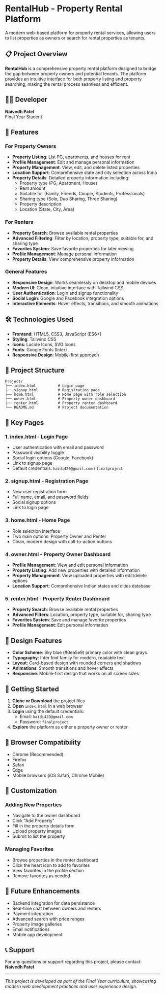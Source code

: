 # RentalHub - Property Rental Platform

A modern web-based platform for property rental services, allowing users to list properties as owners or search for rental properties as tenants.

## 📋 Project Overview

**RentalHub** is a comprehensive property rental platform designed to bridge the gap between property owners and potential tenants. The platform provides an intuitive interface for both property listing and property searching, making the rental process seamless and efficient.

## 👨‍💻 Developer

**Naivedh Patel**  
Final Year Student

## 🚀 Features

### For Property Owners
- **Property Listing**: List PG, apartments, and houses for rent
- **Profile Management**: Edit and manage personal information
- **Property Management**: View, edit, and delete listed properties
- **Location Support**: Comprehensive state and city selection across India
- **Property Details**: Detailed property information including:
  - Property type (PG, Apartment, House)
  - Rent amount
  - Suitable for (Family, Friends, Couple, Students, Professionals)
  - Sharing type (Solo, Duo Sharing, Three Sharing)
  - Property description
  - Location (State, City, Area)

### For Renters
- **Property Search**: Browse available rental properties
- **Advanced Filtering**: Filter by location, property type, suitable for, and sharing type
- **Favorites System**: Save favorite properties for later viewing
- **Profile Management**: Manage personal information
- **Property Details**: View comprehensive property information

### General Features
- **Responsive Design**: Works seamlessly on desktop and mobile devices
- **Modern UI**: Clean, intuitive interface with Tailwind CSS
- **User Authentication**: Login and signup functionality
- **Social Login**: Google and Facebook integration options
- **Interactive Elements**: Hover effects, transitions, and smooth animations

## 🛠️ Technologies Used

- **Frontend**: HTML5, CSS3, JavaScript (ES6+)
- **Styling**: Tailwind CSS
- **Icons**: Lucide Icons, SVG Icons
- **Fonts**: Google Fonts (Inter)
- **Responsive Design**: Mobile-first approach

## 📁 Project Structure

```
Project/
├── index.html          # Login page
├── signup.html         # Registration page
├── home.html           # Home page with role selection
├── owner.html          # Property owner dashboard
├── renter.html         # Property renter dashboard
└── README.md           # Project documentation
```

## 🎯 Key Pages

### 1. **index.html** - Login Page
- User authentication with email and password
- Password visibility toggle
- Social login options (Google, Facebook)
- Link to signup page
- Default credentials: `kaidi420@gmail.com` / `finalproject`

### 2. **signup.html** - Registration Page
- New user registration form
- Full name, email, and password fields
- Social signup options
- Link to login page

### 3. **home.html** - Home Page
- Role selection interface
- Two main options: Property Owner and Renter
- Clean, modern design with call-to-action buttons

### 4. **owner.html** - Property Owner Dashboard
- **Profile Management**: View and edit personal information
- **Property Listing**: Add new properties with detailed information
- **Property Management**: View uploaded properties with edit/delete options
- **Location Support**: Comprehensive Indian states and cities database

### 5. **renter.html** - Property Renter Dashboard
- **Property Search**: Browse available rental properties
- **Advanced Filters**: Location, property type, suitable for, sharing type
- **Favorites System**: Save and manage favorite properties
- **Profile Management**: Edit personal information

## 🎨 Design Features

- **Color Scheme**: Sky blue (#0ea5e9) primary color with clean grays
- **Typography**: Inter font family for modern, readable text
- **Layout**: Card-based design with rounded corners and shadows
- **Animations**: Smooth transitions and hover effects
- **Responsive**: Mobile-first design that works on all screen sizes

## 🚀 Getting Started

1. **Clone or Download** the project files
2. **Open** `index.html` in a web browser
3. **Login** using the default credentials:
   - Email: `kaidi420@gmail.com`
   - Password: `finalproject`
4. **Explore** the platform as either a property owner or renter

## 📱 Browser Compatibility

- Chrome (Recommended)
- Firefox
- Safari
- Edge
- Mobile browsers (iOS Safari, Chrome Mobile)

## 🔧 Customization

### Adding New Properties
- Navigate to the owner dashboard
- Click "Add Property"
- Fill in the property details form
- Upload property images
- Submit to list the property

### Managing Favorites
- Browse properties in the renter dashboard
- Click the heart icon to add to favorites
- View favorites in the profile section
- Remove favorites as needed

## 🌟 Future Enhancements

- Backend integration for data persistence
- Real-time chat between owners and renters
- Payment integration
- Advanced search with price ranges
- Property image galleries
- Email notifications
- Mobile app development

## 📞 Support

For any questions or support regarding this project, please contact:
**Naivedh Patel**

---

*This project is developed as part of the Final Year curriculum, showcasing modern web development practices and user experience design.*
